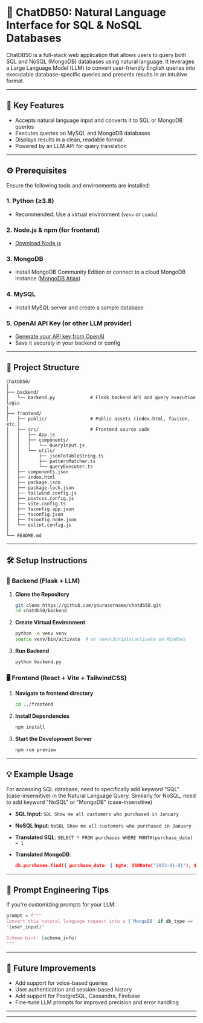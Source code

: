 # 💬 ChatDB50: Natural Language Interface for SQL & NoSQL Databases

ChatDB50 is a full-stack web application that allows users to query both SQL and NoSQL (MongoDB) databases using natural language. It leverages a Large Language Model (LLM) to convert user-friendly English queries into executable database-specific queries and presents results in an intuitive format.

---

## 🚀 Key Features

* Accepts natural language input and converts it to SQL or MongoDB queries
* Executes queries on MySQL and MongoDB databases
* Displays results in a clean, readable format
* Powered by an LLM API for query translation

---

## ⚙️ Prerequisites

Ensure the following tools and environments are installed:

### 1. Python (≥3.8)

* Recommended: Use a virtual environment (`venv` or `conda`)

### 2. Node.js & npm (for frontend)

* [Download Node.js](https://nodejs.org/)

### 3. MongoDB

* Install MongoDB Community Edition or connect to a cloud MongoDB instance ([MongoDB Atlas](https://www.mongodb.com/cloud/atlas))

### 4. MySQL

* Install MySQL server and create a sample database

### 5. OpenAI API Key (or other LLM provider)

* [Generate your API key from OpenAI](https://platform.openai.com/account/api-keys)
* Save it securely in your backend or config

---

## 📁 Project Structure

```
ChatDB50/
│
├── backend/
│   └── backend.py             # Flask backend API and query execution logic
│
├── frontend/
│   ├── public/                # Public assets (index.html, favicon, etc.)
│   ├── src/                   # Frontend source code
│   │   ├── App.js
│   │   ├── components/
│   │   │   └── QueryInput.js
│   │   └── utils/
│   │       ├── jsonToTableString.ts
│   │       ├── patternMatcher.ts
│   │       └── queryExecuter.ts
│   ├── components.json
│   ├── index.html
│   ├── package.json
│   ├── package-lock.json
│   ├── tailwind.config.js
│   ├── postcss.config.js
│   ├── vite.config.ts
│   ├── tsconfig.app.json
│   ├── tsconfig.json
│   ├── tsconfig.node.json
│   └── eslint.config.js
│
└── README.md
```

---

## 🛠️ Setup Instructions

### 🐍 Backend (Flask + LLM)

1. **Clone the Repository**

   ```bash
   git clone https://github.com/yourusername/chatdb50.git
   cd chatdb50/backend
   ```

2. **Create Virtual Environment**

   ```bash
   python -m venv venv
   source venv/bin/activate  # or venv\Scripts\activate on Windows
   ```


3. **Run Backend**

   ```bash
   python backend.py
   ```

### 🖥️ Frontend (React + Vite + TailwindCSS)

1. **Navigate to frontend directory**

   ```bash
   cd ../frontend
   ```

2. **Install Dependencies**

   ```bash
   npm install
   ```

3. **Start the Development Server**

   ```bash
   npm run preview
   ```

---

## 💡 Example Usage

For accessing SQL database, need to specifically add keyword "SQL" (case-insensitive) in the Natural Language Query. Similarly for NoSQL, need to add keyword "NoSQL" or "MongoDB" (case-insensitive)

* **SQL Input**: `SQL Show me all customers who purchased in January`
* **NoSQL Input**: `NoSQL Show me all customers who purchased in January`
* **Translated SQL**: `SELECT * FROM purchases WHERE MONTH(purchase_date) = 1`
* **Translated MongoDB**:

  ```json
  db.purchases.find({ purchase_date: { $gte: ISODate("2023-01-01"), $lt: ISODate("2023-02-01") } })
  ```

---

## 🧠 Prompt Engineering Tips

If you're customizing prompts for your LLM:

```python
prompt = f"""
Convert this natural language request into a {'MongoDB' if db_type == 'mongo' else 'SQL'} query:
"{user_input}"

Schema hint: {schema_info}
"""
```

---

## 🔮 Future Improvements

* Add support for voice-based queries
* User authentication and session-based history
* Add support for PostgreSQL, Cassandra, Firebase
* Fine-tune LLM prompts for improved precision and error handling

---

---
